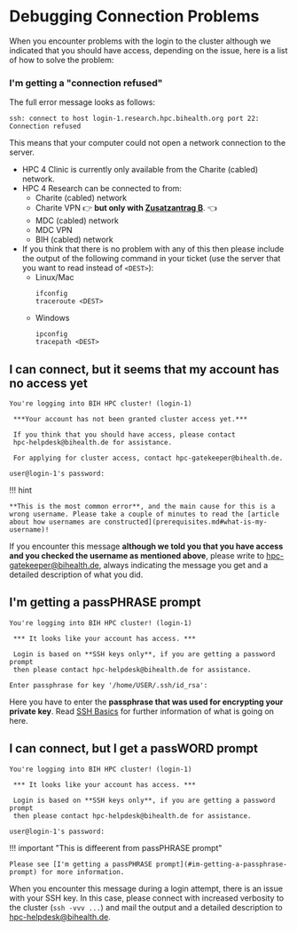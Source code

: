 # Debugging Connection Problems

When you encounter problems with the login to the cluster although we indicated
that you should have access, depending on the issue, here is a list of how to
solve the problem:

### I'm getting a "connection refused"

The full error message looks as follows:

```
ssh: connect to host login-1.research.hpc.bihealth.org port 22: Connection refused
```

This means that your computer could not open a network connection to the server.

- HPC 4 Clinic is currently only available from the Charite (cabled) network.
- HPC 4 Research can be connected to from:
    - Charite (cabled) network
    - Charite VPN :point_right: **but only with [Zusatzantrag B](/connecting/from-external/#zusatzantrag-b-recommended)**. :point_left:
    - MDC (cabled) network
    - MDC VPN
    - BIH (cabled) network
- If you think that there is no problem with any of this then please include the output of the following command in your ticket (use the server that you want to read instead of `<DEST>`):
    - Linux/Mac
        ```
        ifconfig
        traceroute <DEST>
        ```
    - Windows
        ```
        ipconfig
        tracepath <DEST>
        ```

## I can connect, but it seems that my account has no access yet

```
You're logging into BIH HPC cluster! (login-1)

 ***Your account has not been granted cluster access yet.***

 If you think that you should have access, please contact
 hpc-helpdesk@bihealth.de for assistance.

 For applying for cluster access, contact hpc-gatekeeper@bihealth.de.

user@login-1's password:
```

!!! hint

    **This is the most common error**, and the main cause for this is a wrong username. Please take a couple of minutes to read the [article about how usernames are constructed](prerequisites.md#what-is-my-username)!

If you encounter this message **although we told you that you have access and you checked the username as mentioned above**,
please write to [hpc-gatekeeper@bihealth.de](mailto:hpc-gatekeeper@bihealth.de),
always indicating the message you get and a detailed description of what you
did.

## I'm getting a passPHRASE prompt

```
You're logging into BIH HPC cluster! (login-1)

 *** It looks like your account has access. ***

 Login is based on **SSH keys only**, if you are getting a password prompt
 then please contact hpc-helpdesk@bihealth.de for assistance.

Enter passphrase for key '/home/USER/.ssh/id_rsa':
```

Here you have to enter the **passphrase that was used for encrypting your private key**.
Read [SSH Basics](/misc/ssh-basics/) for further information of what is going on here.

## I can connect, but I get a passWORD prompt

```
You're logging into BIH HPC cluster! (login-1)

 *** It looks like your account has access. ***

 Login is based on **SSH keys only**, if you are getting a password prompt
 then please contact hpc-helpdesk@bihealth.de for assistance.

user@login-1's password:
```

!!! important "This is diffeerent from passPHRASE prompt"

    Please see [I'm getting a passPHRASE prompt](#im-getting-a-passphrase-prompt) for more information.

When you encounter this message during a login attempt, there is an issue with
your SSH key. In this case, please connect with increased verbosity to the
cluster (`ssh -vvv ...`) and mail the output and a detailed description to
[hpc-helpdesk@bihealth.de](mailto:hpc-helpdesk@bihealth.de).

